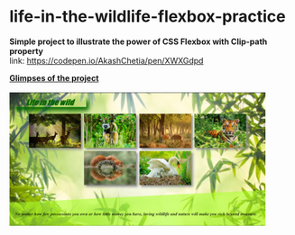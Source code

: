 # life-in-the-wildlife-flexbox-practice

**Simple project to illustrate the power of CSS Flexbox with Clip-path property**<br>
link: https://codepen.io/AkashChetia/pen/XWXGdpd<br>

<ins>**Glimpses of the project**</ins><br><br>
<img src="https://github.com/AkashChetia/life-in-the-wildlife-flexbox-practice/blob/master/sources/web.PNG" alt="image" width="90%" height="80%">
